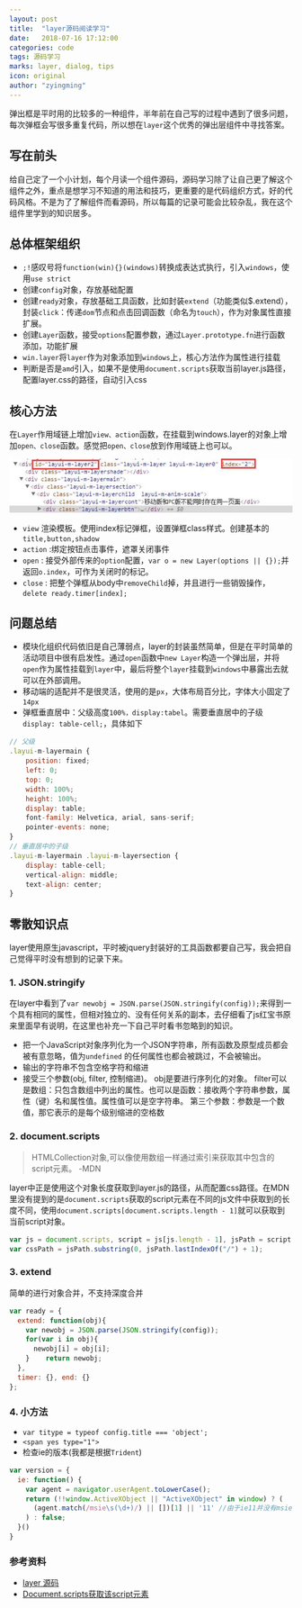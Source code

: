 ```yaml
---
layout: post
title:  "layer源码阅读学习"
date:   2018-07-16 17:12:00
categories: code
tags: 源码学习
marks: layer, dialog, tips
icon: original
author: "zyingming"
---
```


弹出框是平时用的比较多的一种组件，半年前在自己写的过程中遇到了很多问题，每次弹框会写很多重复代码，所以想在`layer`这个优秀的弹出层组件中寻找答案。

## 写在前头
给自己定了一个小计划，每个月读一个组件源码，源码学习除了让自己更了解这个组件之外，重点是想学习不知道的用法和技巧，更重要的是代码组织方式，好的代码风格。不是为了了解组件而看源码，所以每篇的记录可能会比较杂乱，我在这个组件里学到的知识居多。

## 总体框架组织
- `;!`感叹号将`function(win){}(windows)`转换成表达式执行，引入`windows`，使用`use strict`
- 创建`config`对象，存放基础配置
- 创建`ready`对象，存放基础工具函数，比如封装`extend`（功能类似$.extend），封装`click`：传递`dom`节点和点击回调函数（命名为`touch`），作为对象属性直接扩展。
- 创建`Layer`函数，接受`options`配置参数，通过`Layer.prototype.fn`进行函数添加，功能扩展
- `win.layer`将`layer`作为对象添加到`windows`上，核心方法作为属性进行挂载
- 判断是否是`amd`引入，如果不是使用`document.scripts`获取当前layer.js路径，配置layer.css的路径，自动引入css

## 核心方法
在`Layer`作用域链上增加`view、action`函数，在挂载到windows.layer的对象上增加`open、close`函数。感觉把`open、close`放到作用域链上也可以。

![layer 结构](/assets/images/pictures/2018-07/layer_1.jpg)

- `view` 
渲染模板。使用index标记弹框，设置弹框class样式。创建基本的`title,button,shadow`
- `action` :绑定按钮点击事件，遮罩关闭事件
- `open` : 接受外部传来的`option`配置，`var o = new Layer(options || {});`并返回`o.index`，可作为关闭时的标记。
- `close` : 把整个弹框从body中`removeChild`掉，并且进行一些销毁操作，`delete ready.timer[index];`

## 问题总结
- 模块化组织代码依旧是自己薄弱点，layer的封装虽然简单，但是在平时简单的活动项目中很有启发性。通过`open`函数中`new Layer`构造一个弹出层，并将`open`作为属性挂载到`layer`中，最后将整个`layer`挂载到`windows`中暴露出去就可以在外部调用。
- 移动端的适配并不是很灵活，使用的是`px`，大体布局百分比，字体大小固定了`14px`
- 弹框垂直居中：父级高度`100%，display:tabel`。需要垂直居中的子级`display: table-cell;`，具体如下

```javascript
// 父级
.layui-m-layermain {
    position: fixed;
    left: 0;
    top: 0;
    width: 100%;
    height: 100%;
    display: table;
    font-family: Helvetica, arial, sans-serif;
    pointer-events: none;
}
// 垂直居中的子级
.layui-m-layermain .layui-m-layersection {
    display: table-cell;
    vertical-align: middle;
    text-align: center;
}
```

## 零散知识点
layer使用原生javascript，平时被jquery封装好的工具函数都要自己写，我会把自己觉得平时没有想到的记录下来。

### 1. JSON.stringify
在layer中看到了`var newobj = JSON.parse(JSON.stringify(config));`来得到一个具有相同的属性，但相对独立的、没有任何关系的副本，去仔细看了js红宝书原来里面早有说明，在这里也补充一下自己平时看书忽略到的知识。
- 把一个JavaScript对象序列化为一个JSON字符串，所有函数及原型成员都会被有意忽略，值为`undefined` 的任何属性也都会被跳过，不会被输出。
- 输出的字符串不包含空格字符和缩进
- 接受三个参数(obj, filter, 控制缩进)。
obj是要进行序列化的对象。
filter可以是数组：只包含数组中列出的属性。也可以是函数：接收两个字符串参数，属性（键）名和属性值。属性值可以是空字符串。
第三个参数：参数是一个数值，那它表示的是每个级别缩进的空格数
    
### 2. document.scripts
> HTMLCollection对象,可以像使用数组一样通过索引来获取其中包含的script元素。 -MDN

layer中正是使用这个对象长度获取到layer.js的路径，从而配置css路径。在MDN里没有提到的是`document.scripts`获取的script元素在不同的js文件中获取到的长度不同，使用`document.scripts[document.scripts.length - 1]`就可以获取到当前script对象。

```javascript
var js = document.scripts, script = js[js.length - 1], jsPath = script.src;
var cssPath = jsPath.substring(0, jsPath.lastIndexOf("/") + 1);
```

### 3. extend
简单的进行对象合并，不支持深度合并

```javascript
var ready = {
  extend: function(obj){
    var newobj = JSON.parse(JSON.stringify(config));
    for(var i in obj){
      newobj[i] = obj[i];
    }    return newobj;
  }, 
  timer: {}, end: {}
};
```
### 4. 小方法
- `var titype = typeof config.title === 'object';`
- `<span yes type="1">`
- 检查ie的版本(我都是根据`Trident`)

```javascript
var version = {
  ie: function() {
    var agent = navigator.userAgent.toLowerCase();
    return (!!window.ActiveXObject || "ActiveXObject" in window) ? (
      (agent.match(/msie\s(\d+)/) || [])[1] || '11' //由于ie11并没有msie的标识
    ) : false;
  }()
}
```

### 参考资料
- [layer 源码](https://github.com/sentsin/layer)
- [Document.scripts获取该script元素](http://keenwon.com/1250.html)
